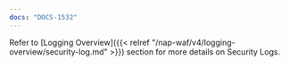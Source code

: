 ```yaml
---
docs: "DOCS-1532"
---
```


Refer to [Logging Overview]({{< relref "/nap-waf/v4/logging-overview/security-log.md" >}}) section for more details on Security Logs.